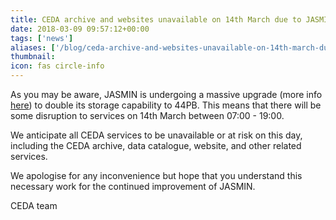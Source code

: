 ```yaml
---
title: CEDA archive and websites unavailable on 14th March due to JASMIN upgrade
date: 2018-03-09 09:57:12+00:00
tags: ['news']
aliases: ['/blog/ceda-archive-and-websites-unavailable-on-14th-march-due-to-jasmin-upgrade']
thumbnail: 
icon: fas circle-info
---
```

As you may be aware, JASMIN is undergoing a massive upgrade (more info [here](2018-03-07-jasmin-upgrade-reminders-and-further-information "JASMIN upgrade news item")) to double its storage capability to 44PB. This means that there will be some disruption to services on 14th March between 07:00 - 19:00. 


We anticipate all CEDA services to be unavailable or at risk on this day, including the CEDA archive, data catalogue, website, and other related services. 


We apologise for any inconvenience but hope that you understand this necessary work for the continued improvement of JASMIN. 


CEDA team


 


 

